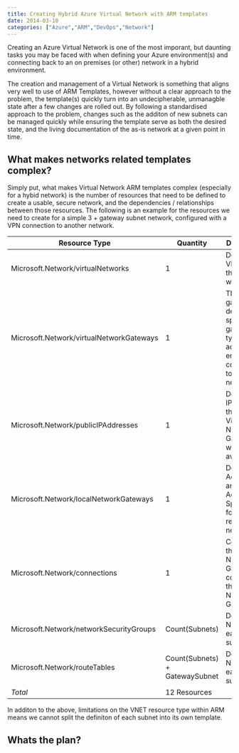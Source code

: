```yaml
---
title: Creating Hybrid Azure Virtual Network with ARM templates
date: 2014-03-10
categories: ["Azure","ARM","DevOps","Network"]
---
```


Creating an Azure Virtual Network is one of the most imporant, but daunting tasks you may be faced with when defining your Azure environment(s) and connecting back to an on premises (or other) network in a hybrid environment.

The creation and management of a Virtual Network is something that aligns very well to use of ARM Templates, however without a clear approach to the problem, the template(s) quickly turn into an undecipherable, unmanagble state after a few changes are rolled out. By following a standardised approach to the problem, changes such as the additon of new subnets can be managed quickly while ensuring the template serve as both the desired state, and the living documentation of the as-is network at a given point in time.


## What makes networks related templates complex?
Simply put, what makes Virtual Network ARM templates complex (especially for a hybid network) is the number of resources that need to be defined to create a usable, secure network, and the dependencies / relationships between those resources. The following is an example for the resources we need to create for a simple 3 + gateway subnet network, configured with a VPN connection to another network.

| Resource Type | Quantity | Description |
|------------------|----------------------------|------------------------------|
|Microsoft.Network/virtualNetworks|1|Define the VNET, and the subnets within it|
|Microsoft.Network/virtualNetworkGateways|1| The gateway definiton to specify gateway type, and additionally enable P2S connectivity to the network|
|Microsoft.Network/publicIPAddresses|1| Define the IP Address that the Virtual Network Gateway will be available at |
|Microsoft.Network/localNetworkGateways| 1 | Define IP Address and Address Space(s) for the remote network |
|Microsoft.Network/connections| 1 | Configure the Virtual Network Gateway to connect to the Local Newtork Gatway|
|Microsoft.Network/networkSecurityGroups|Count(Subnets)|Define the NSGs for each subnet|
|Microsoft.Network/routeTables|Count(Subnets) + GatewaySubnet|Define the NSGs for each subnet|
|*Total*|12 Resources|

In additon to the above, limitations on the VNET resource type within ARM means we cannot split the definiton of each subnet into its own template.

## Whats the plan?




